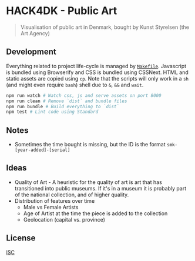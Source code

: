 HACK4DK - Public Art
====================

> Visualisation of public art in Denmark, bought by Kunst Styrelsen (the Art Agency)

Development
-----------

Everything related to project life-cycle is managed by [`Makefile`](Makefile). Javascript is bundled using Browserify and CSS is bundled using CSSNext. HTML and static assets are copied using `cp`. Note that the scripts will only work in a `sh`
(and might even require `bash`) shell due to `&`, `&&` and `wait`.

```bash
npm run watch # Watch css, js and serve assets on port 8000
npm run clean # Remove `dist` and bundle files
npm run bundle # Build everything to `dist`
npm test # Lint code using Standard
```

Notes
-----

* Sometimes the time bought is missing, but the ID is the format
  `smk-[year-added]-[serial]`

Ideas
-----

- Quality of Art - A heuristic for the quality of art is art that has transitioned
                   into public museums. If it's in a museum it is probably part
                   of the national collection, and of higher quality.
- Distribution of features over time
  - Male vs Female Artists
  - Age of Artist at the time the piece is added to the collection
  - Geolocation (capital vs. province)

License
-------

[ISC](LICENSE)
